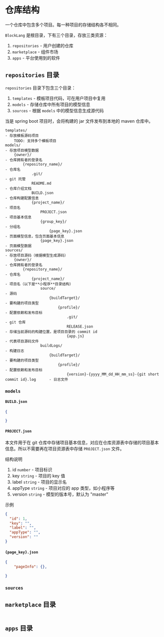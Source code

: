 # 仓库结构

一个仓库中包含多个项目。每一种项目的存储结构各不相同。

`BlockLang` 是根目录，下有三个目录，存放三类资源：

1. `repositories` - 用户创建的仓库
2. `marketplace` - 组件市场
3. `apps` - 平台使用到的软件

## `repositories` 目录

`repositories` 目录下包含三个目录：

1. `templates` - 模板项目代码，可在用户项目中复用
2. `models` - 存储仓库中所有项目的模型信息
3. `sources` - 根据 `models` 中的模型信息生成源代码

当是 spring boot 项目时，会将构建的 jar 文件发布到本地的 maven 仓库中。

```text
templates/                                                                                 - 存放模板源码项目
    TODO: 支持多个模板项目
models/                                                                                    - 存放项目模型数据
    {owner}/                                                                               - 仓库拥有者的登录名
        {repository_name}/                                                                 - 仓库名
            .git/                                                                          - git 托管
            README.md                                                                      - 仓库介绍文档
            BUILD.json                                                                     - 仓库构建配置信息
            {project_name}/                                                                - 项目名
                PROJECT.json                                                               - 项目基本信息
                {group_key}/                                                               - 分组名
                    {page_key}.json                                                        - 页面模型信息，包含页面基本信息
                {page_key}.json                                                            - 页面模型数据
sources/                                                                                   - 存放项目源码（根据模型生成源码）
    {owner}/                                                                               - 仓库拥有者的登录名
        {repository_name}/                                                                 - 仓库名
            {project_name}/                                                                - 项目名（以下是**小程序**目录结构）
                source/                                                                    - 源码
                    {buildTarget}/                                                         - 要构建的项目类型
                        {profile}/                                                         - 配置依赖和发布目标
                            .git/                                                          - git 仓库
                            RELEASE.json                                                   - 存储当前源码的构建位置，是项目目录的 commit id
                            {app.js}                                                       - 代表项目源码文件
                buildLogs/                                                                 - 构建日志
                    {buildTarget}/                                                         - 要构建的项目类型
                        {profile}/                                                         - 配置依赖和发布目标
                            {version}-{yyyy_MM_dd_HH_mm_ss}-{git short commit id}.log      - 日志文件
```

### `models`

#### `BUILD.json`

```json
{

}
```

#### `PROJECT.json`

本文件用于在 git 仓库中存储项目基本信息，对应在仓库资源表中存储的项目基本信息。所以不需要再在项目资源表中存储 `PROJECT.json` 文件。

结构说明

1. id `number` - 项目标识
2. key `string` - 项目的 key 值
3. label `string` - 项目的显示名
4. appType `string` - 项目对应的 app 类型，如小程序等
5. version `string` - 模型的版本号，默认为 "master"

示例

```json
{
  "id": 1,
  "key": "",
  "label": "",
  "appType": "",
  "version": ""
}
```

#### `{page_key}.json`

```json
{
    "pageInfo": {},
    
}
```


### `sources`


## `marketplace` 目录

```text

```

## `apps` 目录
